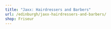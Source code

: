 ```yaml
---
title: "Jaxx: Hairdressers and Barbers"
url: /edinburgh/jaxx-hairdressers-and-barbers/
shop: Friseur
---
```

